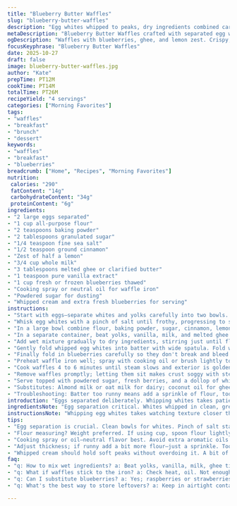```yaml
---
title: "Blueberry Butter Waffles"
slug: "blueberry-butter-waffles"
description: "Egg whites whipped to peaks, dry ingredients combined carefully, wet ingredients mixed just right. Folding in blueberries plus a twist of cinnamon and lemon zest for depth. Adjustments to sugar, flour quantities to balance texture. Melted ghee replaces butter for richer mouthfeel. Quick yet tactile waffle batter preparation. Waffles cooked till golden brown, crisp edges with fluffy interiors. Visual cues dominate timing. Serve topped with whipped cream, fresh berries, and a dust of powdered sugar. Substitutions for dairy or fruit included. Troubleshooting tips on batter consistency and waffles sticking to iron. Practical, sensory-driven, no guesswork kitchen method."
metaDescription: "Blueberry Butter Waffles crafted with separated egg whites for fluffiness and rich ghee. Topped with cream and berries, a breakfast delight."
ogDescription: "Waffles with blueberries, ghee, and lemon zest. Crispy, fluffy, served warm. Breakfast made special with whipped cream and fresh fruit."
focusKeyphrase: "Blueberry Butter Waffles"
date: 2025-10-27
draft: false
image: blueberry-butter-waffles.jpg
author: "Kate"
prepTime: PT12M
cookTime: PT14M
totalTime: PT26M
recipeYield: "4 servings"
categories: ["Morning Favorites"]
tags:
- "waffles"
- "breakfast"
- "brunch"
- "dessert"
keywords:
- "waffles"
- "breakfast"
- "blueberries"
breadcrumb: ["Home", "Recipes", "Morning Favorites"]
nutrition: 
 calories: "290"
 fatContent: "14g"
 carbohydrateContent: "34g"
 proteinContent: "6g"
ingredients:
- "2 large eggs separated"
- "1 cup all-purpose flour"
- "2 teaspoons baking powder"
- "2 tablespoons granulated sugar"
- "1/4 teaspoon fine sea salt"
- "1/2 teaspoon ground cinnamon"
- "Zest of half a lemon"
- "3/4 cup whole milk"
- "3 tablespoons melted ghee or clarified butter"
- "1 teaspoon pure vanilla extract"
- "1 cup fresh or frozen blueberries thawed"
- "Cooking spray or neutral oil for waffle iron"
- "Powdered sugar for dusting"
- "Whipped cream and extra fresh blueberries for serving"
instructions:
- "Start with eggs—separate whites and yolks carefully into two bowls. Save whites for whipping."
- "Whisk egg whites with a pinch of salt until frothy, progressing to stiff peaks but no dryness; should hold shape with a slight sheen."
- "In a large bowl combine flour, baking powder, sugar, cinnamon, lemon zest, and sea salt. Whisk thoroughly to avoid clumps; aeration here aids lightness."
- "In a separate container, beat yolks, vanilla, milk, and melted ghee together until homogeneous but don't overmix. Temperature matters—too hot ghee cooks yolks prematurely."
- "Add wet mixture gradually to dry ingredients, stirring just until flour is moistened. Batter will look lumpy—this is good. Overmixing develops gluten; tough waffles later."
- "Gently fold whipped egg whites into batter with wide spatula. Fold with a lift and sweep motion to keep air inside. This is where fluffiness comes from; rushing kills it."
- "Finally fold in blueberries carefully so they don't break and bleed color throughout batter."
- "Preheat waffle iron well; spray with cooking oil or brush lightly to prevent sticking. Pour enough batter to almost fill the cavity but not overflow."
- "Cook waffles 4 to 6 minutes until steam slows and exterior is golden to deep brown. Crisp edges with springy texture inside indicate doneness."
- "Remove waffles promptly; letting them sit makes crust soggy with steam. Keep warm in single layer or on wire rack under low heat if needed."
- "Serve topped with powdered sugar, fresh berries, and a dollop of whipped cream or a drizzle of maple syrup."
- "Substitutes: Almond milk or oat milk for dairy; coconut oil for ghee but reduce slightly due to moisture content. Blueberries can swap for raspberries or chopped strawberries."
- "Troubleshooting: Batter too runny means add a sprinkle of flour, too thick add splash more milk. Waffles sticking? Too little oil or iron not hot enough. Whites underwhipped cause dense waffles, overwhipped cause collapsing batter."
introduction: "Eggs separated deliberately. Whipping whites takes patience but yields lightness you can see and feel. Avoid watery batter common mistake—overbeating eggs or overmixing flour do that. Adding lemon zest and cinnamon? That twist wakes up berries; complexity without extra sugar. Melted ghee chosen over butter for subtle nutty flavor and steady melting—helps wrinkles vanish from batter. Folding whites demands respect—fold too hard, air lost, waffles dense. Listen to steam slow, edges darken, smell nutty, caramelizing sugars. Waffles done. Not by timer but senses. Whip cream while waffles cook—peak just after soft peaks, no liquid sloshing. Fruity acid balances richness. Classic combo with practical tweaks from years behind stove. Some tips not in books—share crumbs here."
ingredientsNote: "Egg separation critical. Whites whipped in clean, grease-free bowl with a pinch of salt to stabilize foam. Use fresh eggs—older whites don't whip as well. Measuring flour by weight preferred; if not, spoon flour lightly into cup and level with knife to avoid compacting. Cinnamon and lemon zest not mandatory but add dimension—you can swap in nutmeg or orange zest. Use ghee melted slowly to preserve texture; butter melts unevenly, sometimes burns flavor. Whole milk gives richness; evaporated milk can boost creaminess if you want extra density but reduce sugar slightly. Blueberries fresh hold shape better; if frozen, thaw and drain to avoid watery batter. Cooking spray oil should be neutral; olive oil imparts flavor but can smoke. Powdered sugar adds visual appeal but fine granulated sugar in batter ensures caramelization. Whipped cream stabilizes with touch of vanilla extract or a small pinch of sugar."
instructionsNote: "Whipping egg whites takes watching texture closer than time. Stop once stiff peaks form but glossy, not grainy. Over-whipped whites turn dry, lose volume when folded. Mixing wet to dry ingredients—do not try for uniform batter. Expect lumps. Folding whites must be gentle; scoop along side of bowl, lift batter over top, rotate bowl. Rushing here causes collapse. Fold blueberries last to prevent bursting. Preheat waffle iron fully before adding batter—it should sizzle lightly on contact but not burn. Cook until steam nearly stops escaping; smell caramelizing sugars, edges turn golden brown with slight crunch but center stays tender. Remove quickly to stop steaming inside crust. Serve immediately or keep warm on wire rack—stacking traps steam and loses crispness. Whipped cream should be thick enough to hold peaks but still soft; overbeaten cream turns grainy and melts quickly. If waffles stick, verify iron cleanliness and heat level. Adjust cooking times 1-2 minutes for thicker batter or higher altitude. If batter thickens too much after standing, sift in more milk. This recipe thrives on tactile and sensory cues more than rigid clocks."
tips:
- "Egg separation is crucial. Clean bowls for whites. Pinch of salt stabilizes. Fresh eggs whip better. Look for soft peaks, stop before grainy. Be patient."
- "Flour measuring? Weight preferred. If using cup, spoon flour lightly, level off. Avoid compacting it. Lumpy batter is okay; helps avoid too much gluten. Fold carefully."
- "Cooking spray or oil—neutral flavor best. Avoid extra aromatic oils. Preheat iron until hot enough; can help create immediate crisp. Don't stack waffles or they'll steam."
- "Adjust thickness; if runny add a bit more flour—just a sprinkle. Too thick? A splash of milk helps. Monitor steam and color as indicators; no need to rush."
- "Whipped cream should hold soft peaks without overdoing it. A bit of vanilla stabilizes well. Grains in cream? You mixed too much. Careful with eggs; don’t rush folding."
faq:
- "q: How to mix wet ingredients? a: Beat yolks, vanilla, milk, ghee till mixed. Don’t overmix—temperature is key. Too hot ghee cooks yolks, messes texture."
- "q: What if waffles stick to the iron? a: Check heat, oil. Not enough oil means sticking. Preheat properly or use clean iron. Always oil lightly."
- "q: Can I substitute blueberries? a: Yes; raspberries or strawberries work. Make sure they're not too watery. Frozen? Thaw and drain before using."
- "q: What's the best way to store leftovers? a: Keep in airtight container. Can last up to two days. Reheat in toaster oven or waffle iron. Best fresh though."

---
```

